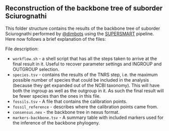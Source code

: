 Reconstruction of the backbone tree of suborder Sciurognathi
--------------

This folder structure contains the results of the backbone tree of suborder Sciurognathi
performed by [@dimbots](http://github.com/dimbots) using the [SUPERSMART](http://github.com/naturalis/supersmart)
pipeline. Here now follows a brief explanation of the files:

File description:

- `workflow.sh` - a shell script that has all the steps taken to arrive at the 
  final result in it. Useful to recover parameter settings and INGROUP and
  OUTGROUP selection.
- `species.tsv` - contains the results of the TNRS step, i.e. the maximum possible
  number of species that could be included in the analysis (because they get
  expanded out of the NCBI taxonomy). This will have both the ingroup as well as
  the outgroup in it. As such the final result will be fewer species than the 
  ones in this file.
- `fossils.tsv` - A file that contains the calibration points.
- `fossil_reference` - describes where the calibration points came from. 
- `consensus.nex` - the backbone tree in nexus format.
- `markers-backbone.tsv` - A summary table with included markers used for the inference of the backbone phylogeny.
